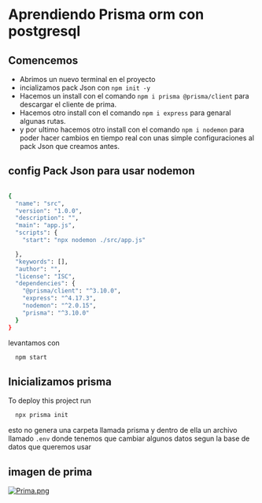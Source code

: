 
# Aprendiendo Prisma orm con postgresql




## Comencemos 

* Abrimos un nuevo terminal en el proyecto
* incializamos pack Json con `npm init -y`
* Hacemos un install con el comando `npm i prisma @prisma/client` para descargar el cliente de prima.
* Hacemos otro install con el comando `npm i express` para genaral algunas rutas.
* y por ultimo hacemos otro install con el comando `npm i nodemon` para poder hacer cambios en tiempo real con unas simple configuraciones al pack Json que creamos antes.






## config Pack Json para usar nodemon 
```bash

{
  "name": "src",
  "version": "1.0.0",
  "description": "",
  "main": "app.js",
  "scripts": {
    "start": "npx nodemon ./src/app.js"

  },
  "keywords": [],
  "author": "",
  "license": "ISC",
  "dependencies": {
    "@prisma/client": "^3.10.0",
    "express": "^4.17.3",
    "nodemon": "^2.0.15",
    "prisma": "^3.10.0"
  }
}
```

levantamos con 
```bash
  npm start
```




## Inicializamos prisma

To deploy this project run

```bash
  npx prisma init
```

esto no genera una carpeta llamada prisma y dentro de ella un archivo llamado `.env`
donde tenemos que cambiar algunos datos segun la base de datos que queremos usar 
 


## imagen de prima

[![Prima.png](https://i.postimg.cc/pLmmWyjd/Prima.png)](https://postimg.cc/fVhz5zB4)

